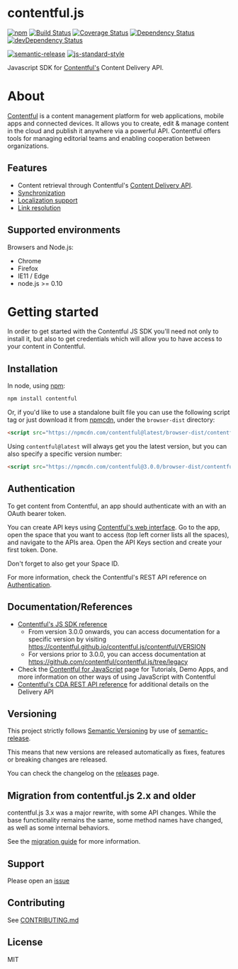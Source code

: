 # contentful.js

[![npm](https://img.shields.io/npm/v/contentful.svg)](https://www.npmjs.com/package/contentful)
[![Build Status](https://travis-ci.org/contentful/contentful.js.svg?branch=master)](https://travis-ci.org/contentful/contentful.js)
[![Coverage Status](https://coveralls.io/repos/github/contentful/contentful.js/badge.svg?branch=master)](https://coveralls.io/github/contentful/contentful.js?branch=master)
[![Dependency Status](https://david-dm.org/contentful/contentful.js.svg)](https://david-dm.org/contentful/contentful.js)
[![devDependency Status](https://david-dm.org/contentful/contentful.js/dev-status.svg)](https://david-dm.org/contentful/contentful.js#info=devDependencies)

[![semantic-release](https://img.shields.io/badge/%20%20%F0%9F%93%A6%F0%9F%9A%80-semantic--release-e10079.svg)](https://github.com/semantic-release/semantic-release)
[![js-standard-style](https://img.shields.io/badge/code%20style-standard-brightgreen.svg)](http://standardjs.com/)

Javascript SDK for [Contentful's](https://www.contentful.com) Content Delivery API.

# About

[Contentful](https://www.contentful.com) is a content management platform for web applications, mobile apps and connected devices. It allows you to create, edit & manage content in the cloud and publish it anywhere via a powerful API. Contentful offers tools for managing editorial teams and enabling cooperation between organizations.

## Features

- Content retrieval through Contentful's [Content Delivery API](https://www.contentful.com/developers/docs/references/content-delivery-api/).
- [Synchronization](https://www.contentful.com/developers/docs/concepts/sync/)
- [Localization support](https://www.contentful.com/developers/docs/concepts/locales/)
- [Link resolution](https://www.contentful.com/developers/docs/concepts/links/)

## Supported environments

Browsers and Node.js:
- Chrome
- Firefox
- IE11 / Edge
- node.js >= 0.10

# Getting started

In order to get started with the Contentful JS SDK you'll need not only to install it, but also to get credentials which will allow you to have access to your content in Contentful.

## Installation

In node, using [npm](http://npmjs.org):

``` sh
npm install contentful
```

Or, if you'd like to use a standalone built file you can use the following script tag or just download it from [npmcdn](https://npmcdn.com), under the `browser-dist` directory:

``` html
<script src="https://npmcdn.com/contentful@latest/browser-dist/contentful.min.js"></script>
```

Using `contentful@latest` will always get you the latest version, but you can also specify a specific version number:

``` html
<script src="https://npmcdn.com/contentful@3.0.0/browser-dist/contentful.min.js"></script>
```

## Authentication

To get content from Contentful, an app should authenticate with an with an OAuth bearer token.

You can create API keys using [Contentful's web interface](https://app.contentful.com). Go to the app, open the space that you want to access (top left corner lists all the spaces), and navigate to the APIs area. Open the API Keys section and create your first token. Done.

Don't forget to also get your Space ID.

For more information, check the Contentful's REST API reference on [Authentication](https://www.contentful.com/developers/docs/references/authentication/).

## Documentation/References

* [Contentful's JS SDK reference](https://contentful.github.io/contentful.js)
  * From version 3.0.0 onwards, you can access documentation for a specific version by visiting https://contentful.github.io/contentful.js/contentful/VERSION
  * For versions prior to 3.0.0, you can access documentation at https://github.com/contentful/contentful.js/tree/legacy
* Check the [Contentful for JavaScript](https://www.contentful.com/developers/docs/javascript/) page for Tutorials, Demo Apps, and more information on other ways of using JavaScript with Contentful
* [Contentful's CDA REST API reference](https://www.contentful.com/developers/docs/references/content-delivery-api/) for additional details on the Delivery API

## Versioning

This project strictly follows [Semantic Versioning](http://semver.org/) by use of [semantic-release](https://github.com/semantic-release/semantic-release).

This means that new versions are released automatically as fixes, features or breaking changes are released.

You can check the changelog on the [releases](https://github.com/contentful/contentful.js/releases) page.

## Migration from contentful.js 2.x and older

contentful.js 3.x was a major rewrite, with some API changes. While the base functionality remains the same, some method names have changed, as well as some internal behaviors.

See the [migration guide](migration_from_2_x.md) for more information.

## Support

Please open an [issue](https://github.com/contentful/contentful.js/issues/new)

## Contributing

See [CONTRIBUTING.md](CONTRIBUTING.md)

## License

MIT
